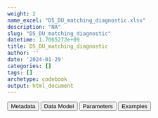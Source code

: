 ```yaml
---
weight: 2
name_excel: "D5_DU_matching_diagnostic.xlsx"
description: "NA"
slug: "D5_DU_matching_diagnostic"
datetime: 1.7065272e+09
title: D5_DU_matching_diagnostic
author: ''
date: '2024-01-29'
categories: []
tags: []
archetype: codebook
output: html_document
---
```


<div class="tab">
<button class="tablinks" onclick="openCity(event, &#39;Metadata&#39;)" id="defaultOpen">Metadata</button>
<button class="tablinks" onclick="openCity(event, &#39;Data Model&#39;)">Data Model</button>
<button class="tablinks" onclick="openCity(event, &#39;Parameters&#39;)">Parameters</button>
<button class="tablinks" onclick="openCity(event, &#39;Examples&#39;)">Examples</button>
</div>
<div class="tabcontent"></div>
